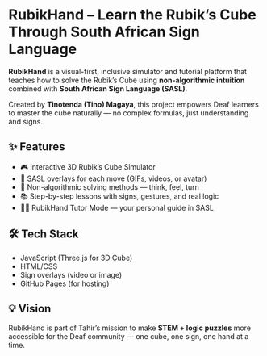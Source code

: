 # RubikHand – Learn the Rubik’s Cube Through South African Sign Language 

**RubikHand** is a visual-first, inclusive simulator and tutorial platform that teaches how to solve the Rubik’s Cube using **non-algorithmic intuition** combined with **South African Sign Language (SASL)**.

Created by **Tinotenda (Tino) Magaya**, this project empowers Deaf learners to master the cube naturally — no complex formulas, just understanding and signs.

## ✨ Features
- 🎮 Interactive 3D Rubik’s Cube Simulator
- 👐 SASL overlays for each move (GIFs, videos, or avatar)
- 🧠 Non-algorithmic solving methods — think, feel, turn
- 📚 Step-by-step lessons with signs, gestures, and real logic
- 🧑‍🏫 RubikHand Tutor Mode — your personal guide in SASL

## 🛠️ Tech Stack
- JavaScript (Three.js for 3D Cube)
- HTML/CSS
- Sign overlays (video or image)
- GitHub Pages (for hosting)

## 💡 Vision
RubikHand is part of Tahir’s mission to make **STEM + logic puzzles** more accessible for the Deaf community — one cube, one sign, one hand at a time.
